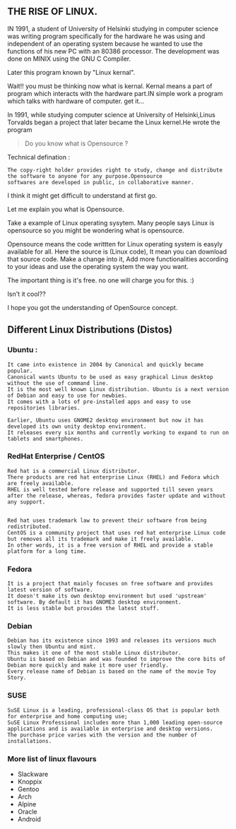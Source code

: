 ## THE RISE OF LINUX. 

IN 1991, a student of University of Helsinki studying in computer science was writing program specifically for the hardware he was using and independent of an operating system because he wanted to use the functions of his new PC with an 80386 processor. The development was done on MINIX using the GNU C Compiler.

Later this program known by "Linux kernal".

Wait!! you must be thinking now what is kernal.
Kernal means a part of program which interacts with the hardware part.IN simple work a program which talks with hardware of computer. get it...



In 1991, while studying computer science at University of Helsinki,Linus Torvalds began a project that later became the Linux
kernel.He wrote the program  


> Do you know what is Opensource ? 

Technical defination :
```
The copy-right holder provides right to study, change and distribute the software to anyone for any purpose.Opensource 
softwares are developed in public, in collaborative manner.
```

I think it might get difficult to understand at first go. 

Let me explain you what is Opensource.

Take a example of Linux operating sysytem. Many people says Linux is opensource so you might be wondering what is opensource.


Opensource means the code writtten for Linux operating system is easyly available for all. Here the source is (Linux code), It mean you can download that source code. Make a change into it, Add more functionalities according to your ideas and use the operating system the way you want.

The important thing is it's free. no one will charge you for this. :)


Isn't it cool?? 


I hope you got the understanding of OpenSource concept.



## Different Linux Distributions (Distos)

### Ubuntu :

```
It came into existence in 2004 by Canonical and quickly became popular. 
Canonical wants Ubuntu to be used as easy graphical Linux desktop without the use of command line. 
It is the most well known Linux distribution. Ubuntu is a next version of Debian and easy to use for newbies. 
It comes with a lots of pre-installed apps and easy to use repositories libraries.

Earlier, Ubuntu uses GNOME2 desktop environment but now it has developed its own unity desktop environment. 
It releases every six months and currently working to expand to run on tablets and smartphones.
```

### RedHat Enterprise / CentOS

```
Red hat is a commercial Linux distributor. 
There products are red hat enterprise Linux (RHEL) and Fedora which are freely available. 
RHEL is well tested before release and supported till seven years after the release, whereas, fedora provides faster update and without any support.


Red hat uses trademark law to prevent their software from being redistributed. 
CentOS is a community project that uses red hat enterprise Linux code but removes all its trademark and make it freely available. 
In other words, it is a free version of RHEL and provide a stable platform for a long time.
```

### Fedora 

```
It is a project that mainly focuses on free software and provides latest version of software.
It doesn't make its own desktop environment but used 'upstream' software. By default it has GNOME3 desktop environment. 
It is less stable but provides the latest stuff.
```

### Debian 

```
Debian has its existence since 1993 and releases its versions much slowly then Ubuntu and mint.
This makes it one of the most stable Linux distributor.
Ubuntu is based on Debian and was founded to improve the core bits of Debian more quickly and make it more user friendly. 
Every release name of Debian is based on the name of the movie Toy Story.
```

### SUSE

```
SuSE Linux is a leading, professional-class OS that is popular both for enterprise and home computing use; 
SuSE Linux Professional includes more than 1,000 leading open-source applications and is available in enterprise and desktop versions. 
The purchase price varies with the version and the number of installations.
```

### More list of linux flavours
+ Slackware 
+ Knoppix 
+ Gentoo 
+ Arch  
+ Alpine 
+ Oracle 
+ Android 

